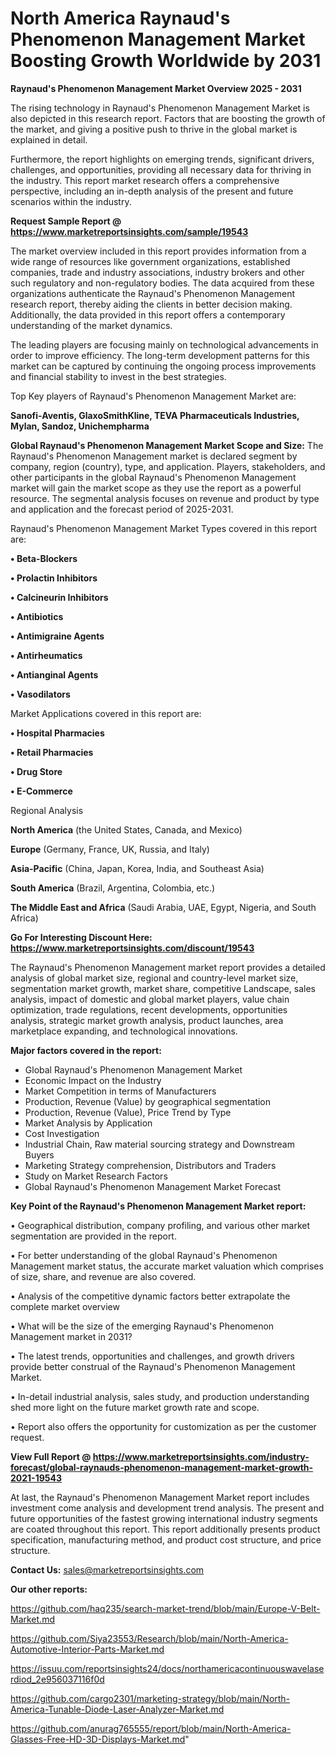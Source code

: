 # North America Raynaud's Phenomenon Management Market Boosting Growth Worldwide by 2031

<Strong> Raynaud's Phenomenon Management Market Overview 2025 - 2031</strong>

The rising technology in Raynaud's Phenomenon Management Market is also depicted in this research report. Factors that are boosting the growth of the market, and giving a positive push to thrive in the global market is explained in detail.

Furthermore, the report highlights on emerging trends, significant drivers, challenges, and opportunities, providing all necessary data for thriving in the industry. This report market research offers a comprehensive perspective, including an in-depth analysis of the present and future scenarios within the industry.

<strong>Request Sample Report @ <a href=https://www.marketreportsinsights.com/sample/19543>https://www.marketreportsinsights.com/sample/19543</a></strong>

The market overview included in this report provides information from a wide range of resources like government organizations, established companies, trade and industry associations, industry brokers and other such regulatory and non-regulatory bodies. The data acquired from these organizations authenticate the Raynaud's Phenomenon Management research report, thereby aiding the clients in better decision making. Additionally, the data provided in this report offers a contemporary understanding of the market dynamics.

The leading players are focusing mainly on technological advancements in order to improve efficiency. The long-term development patterns for this market can be captured by continuing the ongoing process improvements and financial stability to invest in the best strategies.

Top Key players of Raynaud's Phenomenon Management Market are:

<strong>Sanofi-Aventis, GlaxoSmithKline, TEVA Pharmaceuticals Industries, Mylan, Sandoz, Unichempharma</strong>

<strong><b>Global Raynaud's Phenomenon Management Market Scope and Size:</b></strong>
The Raynaud's Phenomenon Management market is declared segment by company, region (country), type, and application. Players, stakeholders, and other participants in the global Raynaud's Phenomenon Management market will gain the market scope as they use the report as a powerful resource. The segmental analysis focuses on revenue and product by type and application and the forecast period of 2025-2031.

Raynaud's Phenomenon Management Market Types covered in this report are:

<strong>• Beta-Blockers

• Prolactin Inhibitors

• Calcineurin Inhibitors

• Antibiotics

• Antimigraine Agents

• Antirheumatics

• Antianginal Agents

• Vasodilators</strong>

Market Applications covered in this report are:

<strong>• Hospital Pharmacies

• Retail Pharmacies

• Drug Store

• E-Commerce</strong> 

Regional Analysis

<strong>North America</strong> (the United States, Canada, and Mexico)

<strong>Europe</strong> (Germany, France, UK, Russia, and Italy)

<strong>Asia-Pacific</strong> (China, Japan, Korea, India, and Southeast Asia)

<strong>South America</strong> (Brazil, Argentina, Colombia, etc.)

<strong>The Middle East and Africa</strong> (Saudi Arabia, UAE, Egypt, Nigeria, and South Africa)

<strong>Go For Interesting Discount Here: <a href=https://www.marketreportsinsights.com/discount/19543>https://www.marketreportsinsights.com/discount/19543</a></strong>

The Raynaud's Phenomenon Management market report provides a detailed analysis of global market size, regional and country-level market size, segmentation market growth, market share, competitive Landscape, sales analysis, impact of domestic and global market players, value chain optimization, trade regulations, recent developments, opportunities analysis, strategic market growth analysis, product launches, area marketplace expanding, and technological innovations.

<strong><b>Major factors covered in the report:</b></strong>
<ul>
  <li>Global Raynaud's Phenomenon Management Market </li>
  <li>Economic Impact on the Industry</li>
  <li>Market Competition in terms of Manufacturers</li>
  <li>Production, Revenue (Value) by geographical segmentation</li>
  <li>Production, Revenue (Value), Price Trend by Type</li>
  <li>Market Analysis by Application</li>
  <li>Cost Investigation</li>
  <li>Industrial Chain, Raw material sourcing strategy and Downstream Buyers</li>
  <li>Marketing Strategy comprehension, Distributors and Traders</li>
  <li>Study on Market Research Factors</li>
  <li>Global Raynaud's Phenomenon Management Market Forecast</li>
</ul>

<strong><b>Key Point of the Raynaud's Phenomenon Management Market report:</b></strong>

• Geographical distribution, company profiling, and various other market segmentation are provided in the report.

• For better understanding of the global Raynaud's Phenomenon Management market status, the accurate market valuation which comprises of size, share, and revenue are also covered.

• Analysis of the competitive dynamic factors better extrapolate the complete market overview

• What will be the size of the emerging Raynaud's Phenomenon Management market in 2031?

• The latest trends, opportunities and challenges, and growth drivers provide better construal of the Raynaud's Phenomenon Management Market.

• In-detail industrial analysis, sales study, and production understanding shed more light on the future market growth rate and scope.

• Report also offers the opportunity for customization as per the customer request.

<strong><b>View Full Report @ <a href=https://www.marketreportsinsights.com/industry-forecast/global-raynauds-phenomenon-management-market-growth-2021-19543>https://www.marketreportsinsights.com/industry-forecast/global-raynauds-phenomenon-management-market-growth-2021-19543</a></b></strong>


At last, the Raynaud's Phenomenon Management Market report includes investment come analysis and development trend analysis. The present and future opportunities of the fastest growing international industry segments are coated throughout this report. This report additionally presents product specification, manufacturing method, and product cost structure, and price structure.

<strong>Contact Us:</strong>
sales@marketreportsinsights.com

<strong>Our other reports:</strong>

<a href=https://github.com/haq235/search-market-trend/blob/main/Europe-V-Belt-Market.md>https://github.com/haq235/search-market-trend/blob/main/Europe-V-Belt-Market.md</a>

<a href=https://github.com/Siya23553/Research/blob/main/North-America-Automotive-Interior-Parts-Market.md>https://github.com/Siya23553/Research/blob/main/North-America-Automotive-Interior-Parts-Market.md</a>

<a href=https://issuu.com/reportsinsights24/docs/northamericacontinuouswavelaserdiod_2e956037116f0d>https://issuu.com/reportsinsights24/docs/northamericacontinuouswavelaserdiod_2e956037116f0d</a>

<a href=https://github.com/cargo2301/marketing-strategy/blob/main/North-America-Tunable-Diode-Laser-Analyzer-Market.md>https://github.com/cargo2301/marketing-strategy/blob/main/North-America-Tunable-Diode-Laser-Analyzer-Market.md</a>

<a href=https://github.com/anurag765555/report/blob/main/North-America-Glasses-Free-HD-3D-Displays-Market.md>https://github.com/anurag765555/report/blob/main/North-America-Glasses-Free-HD-3D-Displays-Market.md</a>"


